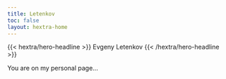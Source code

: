 ```yaml
---
title: Letenkov
toc: false
layout: hextra-home
---
```


<div class="hx:mt-6 hx:mb-6">
{{< hextra/hero-headline >}}
  Evgeny Letenkov
{{< /hextra/hero-headline >}}
</div>

You are on my personal page...

<div class="hx:mt-6"></div>
